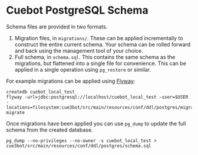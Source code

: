 # Cuebot PostgreSQL Schema

Schema files are provided in two formats.

1. Migration files, in `migrations/`. These can be applied incrementally to construct the entire 
   current schema. Your schema can be rolled forward and back using the management tool of your
   choice.
1. Full schema, in `schema.sql`. This contains the same schema as the migrations, but flattened
   into a single file for convenience. This can be applied in a single operation using `pg_restore`
   or similar.

For example migrations can be applied using [Flyway](https://flywaydb.org/):

```
createdb cuebot_local_test
flyway -url=jdbc:postgresql://localhost/cuebot_local_test -user=$USER -locations=filesystem:cue3bot/src/main/resources/conf/ddl/postgres/migrations migrate
``` 

Once migrations have been applied you can use `pg_dump` to update the full schema from the
created database.

```
pg_dump --no-privileges --no-owner -s cuebot_local_test > cue3bot/src/main/resources/conf/ddl/postgres/schema.sql
```
